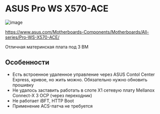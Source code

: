 # ASUS Pro WS X570-ACE

![image](https://user-images.githubusercontent.com/32481693/132115996-6ee46a92-8175-484d-8d52-368a0e42b4d4.png)

https://www.asus.com/Motherboards-Components/Motherboards/All-series/Pro-WS-X570-ACE/

Отличная материнская плата под 3 ВМ

## Особенности

- Есть встроенное удаленное управление через ASUS Contol Center Express, кривое, но жить можно. Обязательно нужно обновить прошивку
- Не удалось заставить работать в слоте X1 сетевую плату Mellanox Connect-X 3 OCP (через переходник)
- Не работает iBFT, HTTP Boot
- Применение ACS-патча не требуется
